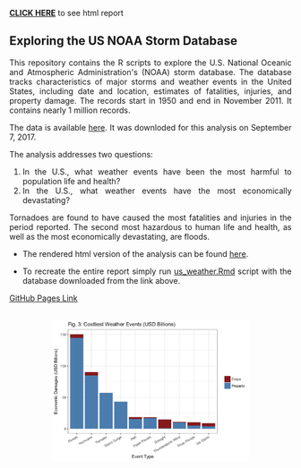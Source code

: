 [**CLICK HERE**](https://reyvaz.github.io/NLP-Corpora-Analysis/exploration_report.html)
to see html report

## Exploring the US NOAA Storm Database
<div style="text-align: justify">
This repository contains the R scripts to explore the U.S. National Oceanic and 
Atmospheric Administration's (NOAA) storm database. The database tracks 
characteristics of major storms and weather events in the United States, 
including date and location, estimates of fatalities, injuries, and property 
damage. The records start in 1950 and end in November 2011. It contains 
nearly 1 million records. 

The data is available 
[here](https://d396qusza40orc.cloudfront.net/repdata%2Fdata%2FStormData.csv.bz2 "download"). 
It was downloded for this analysis on September 7, 2017. 

The analysis addresses two questions:

1. In the U.S., what weather events have been the most harmful to population 
life and health?  
2. In the U.S., what weather events have the most economically devastating?  

Tornadoes are found to have caused the most fatalities and injuries in the 
period reported. The second most hazardous to human life and health, as well as
the most economically devastating, are floods. 

* The rendered html version of the analysis can be found [here](https://reyvaz.github.io/NPL-Corpora-Analysis/exploration_report.html).   

* To recreate the entire report simply run [us_weather.Rmd](us_weather.Rmd) 
script with the database downloaded from the link above. 

[GitHub Pages Link](https://reyvaz.github.io/NLP-Corpora-Analysis/)  
<br>
</div>
<center>
<img src="us_weather_files/figure-html/Damages4-1.png" alt="Drawing" 
style="width: 70%;"/>
</center>
<br>